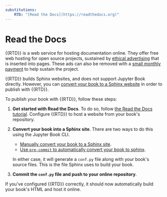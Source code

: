 ```yaml
---
substitutions:
    RTD: "[Read the Docs](https://readthedocs.org)"
---
```

# Read the Docs

{{RTD}} is a web service for hosting documentation online.
They offer free web hosting for open source projects, sustained by [ethical advertising](https://docs.readthedocs.io/en/stable/advertising/ethical-advertising.html) that is inserted into pages.
These ads can also be removed with a [small monthly payment](https://readthedocs.org/sustainability/) to help sustain the project.

{{RTD}} builds Sphinx websites, and does not support Jupyter Book directly.
However, you can [convert your book to a Sphinx website](../sphinx/index.md) in order to publish with {{RTD}}.

To publish your book with {{RTD}}, follow these steps:

1. **Get started with Read the Docs**.
   To do so, follow [the Read the Docs tutorial](https://docs.readthedocs.io/en/stable/tutorial/index.html).
   Configure {{RTD}} to host a website from your book's repository.
2. **Convert your book into a Sphinx site**.
   There are two ways to do this using the Jupyter Book CLI.

   - [Manually convert your book to a Sphinx site](sphinx:convert).
   - [Use `pre-commit` to automatically convert your book to sphinx](sphinx:convert:pre-commit).

   In either case, it will generate a `conf.py` file along with your book's source files.
   This is the file Sphinx uses to build your book.
3. **Commit the `conf.py` file and push to your online repository**.

If you've configured {{RTD}} correctly, it should now automatically build your book's HTML and host it online.

